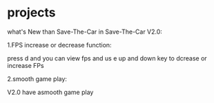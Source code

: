 # projects

what's  New than Save-The-Car in Save-The-Car V2.0:

1.FPS increase or decrease function:

press d and you can view fps and us e up and down key to dcrease or increase FPs

2.smooth game play:

V2.0 have asmooth game play


            
            

  
  
